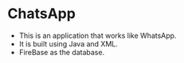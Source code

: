 # ChatsApp

- This is an application that works like WhatsApp.
- It is built using Java and XML.
- FireBase as the database.

